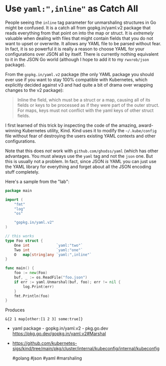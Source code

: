 # Use `yaml:",inline"` as Catch All

People seeing the `inline` tag parameter for unmarshaling structures in
Go might be confused. It is a catch all from  gopkg.in/yaml.v2 package
that reads everything from that point on into the map or struct. It is
*extremely* valuable when dealing with files that might contain fields
that you do not want to upset or overwrite. It allows any YAML file to
be parsed without fear. In fact, it is so powerful it is really a reason
to choose YAML for your configurations over JSON all by itself. There is
currently nothing equivalent to it in the JSON Go world (although I hope
to add it to my `rwxrob/json` package).

From the `gopkg.in/yaml.v2` package (the only YAML package you should
ever use if you want to stay 100% compatible with Kubernetes, which
explicitly decided against v3 and had quite a bit of drama over wrapping
changes to the v2 package):

>  Inline the field, which must be a struct or a map, causing all of its
>  fields or keys to be processed as if they were part of the outer
>  struct. For maps, keys must not conflict with the yaml keys of other
>  struct fields.

I first learned of this trick by inspecting the code of the amazing,
award-winning Kubernetes utility, Kind. Kind uses it to modify the
`~/.kube/config` file without fear of destroying the users existing
YAML contexts and other configurations.

Note that this does *not* work with `github.com/ghodss/yaml` (which has
other advantages. You must always use the `yaml` tag and not the `json`
one. But this is usually not a problem. In fact, since JSON *is* YAML
you can just use the YAML library for everything and forget about all
the JSON encoding stuff completely.

Here's a sample from the "lab":

```go
package main

import (
	"fmt"
	"log"
	"os"

	"gopkg.in/yaml.v2"
)

// this works
type Foo struct {
	One int            `yaml:"two"`
	Two int            `yaml:"one"`
	O   map[string]any `yaml:",inline"`
}

func main() {
	foo := new(Foo)
	buf, _ := os.ReadFile("foo.json")
	if err := yaml.Unmarshal(buf, foo); err != nil {
		log.Print(err)
	}
	fmt.Println(foo)
}
```

Produces

```out
&{2 1 map[other:[1 2 3] some:true]}
```

* yaml package - gopkg.in/yaml.v2 - pkg.go.dev  
  <https://pkg.go.dev/gopkg.in/yaml.v2#Marshal>

* <https://github.com/kubernetes-sigs/kind/tree/main/pkg/cluster/internal/kubeconfig/internal/kubeconfig>

    #golang #json #yaml #marshaling
